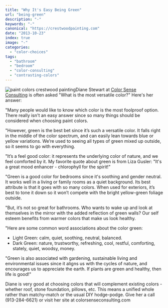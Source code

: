 ```yaml
---
title: "Why It's Easy Being Green"
url: "being-green"
description: "-"
keywords: "-"
canonical: "https://crestwoodpainting.com"
date: "2013-10-23"
index: true
image: "-"
categories:
  - "color-choices"
tags:
  - "bathroom"
  - "bedroom"
  - "color-consulting"
  - "contrasting-colors"
---
```


![paint colors crestwood painting](/images/bath-color.webp)Diane Stewart at [Color Sense Consulting](/being-green/) is often asked "What is the most versatile color?" Here's her answer:

"Many people would like to know which color is the most foolproof option. There really isn't an easy answer since so many things should be considered when choosing paint colors.

"However, green is the best bet since it’s such a versatile color. It falls right in the middle of the color spectrum, and can easily lean towards blue or yellow variations. We’re used to seeing all types of green mixed up outside, so it seems to go with everything.

"It’s a feel good color: it represents the underlying color of nature, and we feel comforted by it. My favorite quote about green is from Liza Gusler: "It's a great mood enhancer - chlorophyll for the spirit!"

"Green is a good color for bedrooms since it's soothing and gender neutral. It works well in a living or family rooms as a quiet background. Its best attribute is that it goes with so many colors. When used for exteriors, it’s best to tone it down so it won’t compete with the bright yellow-green foliage outside.

"But, it’s not so great for bathrooms. Who wants to wake up and look at themselves in the mirror with the added reflection of green walls? Our self esteem benefits from warmer colors that make us look healthy.

"Here are some common word associations about the color green:

- Light Green: calm, quiet, soothing, neutral, balanced.
- Dark Green: nature, trustworthy, refreshing, cool, restful, comforting, stately, quiet, woodsy, money.

"Green is also associated with gardening, sustainable living and environmental issues since it aligns us with the cycles of nature, and encourages us to appreciate the earth. If plants are green and healthy, then life is good!"

Diane is very good at choosing colors that will complement existing colors - whether roof, stone foundation, pillows, etc. This means a unified whole rather than matchy-match or the usual DIY hodge-podge. Give her a call (913-284-6621) or visit her site at colorsenseconsulting.com
